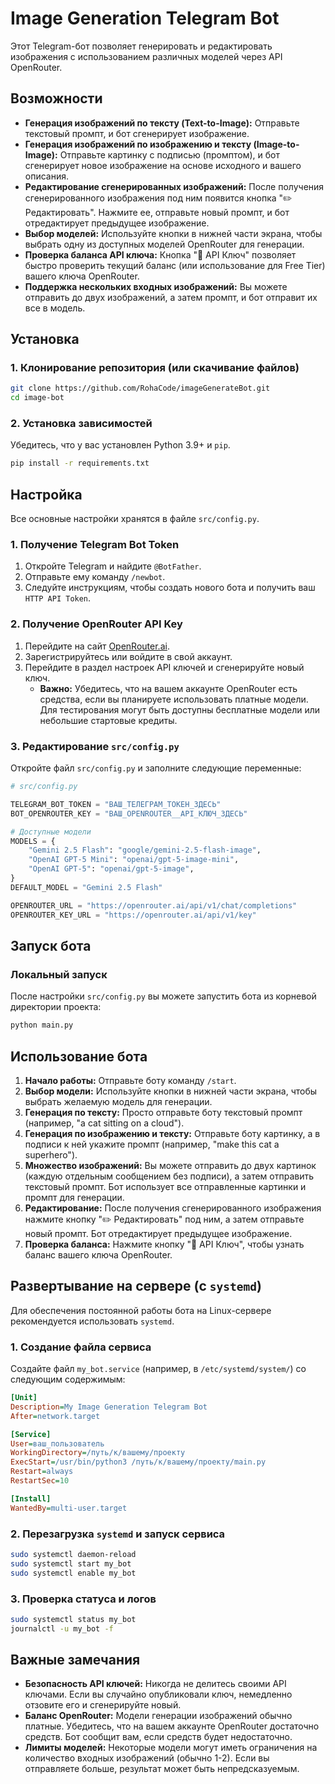 # Image Generation Telegram Bot

Этот Telegram-бот позволяет генерировать и редактировать изображения с использованием различных моделей через API OpenRouter.

## Возможности

*   **Генерация изображений по тексту (Text-to-Image):** Отправьте текстовый промпт, и бот сгенерирует изображение.
*   **Генерация изображений по изображению и тексту (Image-to-Image):** Отправьте картинку с подписью (промптом), и бот сгенерирует новое изображение на основе исходного и вашего описания.
*   **Редактирование сгенерированных изображений:** После получения сгенерированного изображения под ним появится кнопка "✏️ Редактировать". Нажмите ее, отправьте новый промпт, и бот отредактирует предыдущее изображение.
*   **Выбор моделей:** Используйте кнопки в нижней части экрана, чтобы выбрать одну из доступных моделей OpenRouter для генерации.
*   **Проверка баланса API ключа:** Кнопка "🔑 API Ключ" позволяет быстро проверить текущий баланс (или использование для Free Tier) вашего ключа OpenRouter.
*   **Поддержка нескольких входных изображений:** Вы можете отправить до двух изображений, а затем промпт, и бот отправит их все в модель.

## Установка

### 1. Клонирование репозитория (или скачивание файлов)

```bash
git clone https://github.com/RohaCode/imageGenerateBot.git
cd image-bot
```

### 2. Установка зависимостей

Убедитесь, что у вас установлен Python 3.9+ и `pip`.

```bash
pip install -r requirements.txt
```

## Настройка

Все основные настройки хранятся в файле `src/config.py`.

### 1. Получение Telegram Bot Token

1.  Откройте Telegram и найдите `@BotFather`.
2.  Отправьте ему команду `/newbot`.
3.  Следуйте инструкциям, чтобы создать нового бота и получить ваш `HTTP API Token`.

### 2. Получение OpenRouter API Key

1.  Перейдите на сайт [OpenRouter.ai](https://openrouter.ai/).
2.  Зарегистрируйтесь или войдите в свой аккаунт.
3.  Перейдите в раздел настроек API ключей и сгенерируйте новый ключ.
    *   **Важно:** Убедитесь, что на вашем аккаунте OpenRouter есть средства, если вы планируете использовать платные модели. Для тестирования могут быть доступны бесплатные модели или небольшие стартовые кредиты.

### 3. Редактирование `src/config.py`

Откройте файл `src/config.py` и заполните следующие переменные:

```python
# src/config.py

TELEGRAM_BOT_TOKEN = "ВАШ_ТЕЛЕГРАМ_ТОКЕН_ЗДЕСЬ"
BOT_OPENROUTER_KEY = "ВАШ_OPENROUTER__API_КЛЮЧ_ЗДЕСЬ"

# Доступные модели
MODELS = {
    "Gemini 2.5 Flash": "google/gemini-2.5-flash-image",
    "OpenAI GPT-5 Mini": "openai/gpt-5-image-mini",
    "OpenAI GPT-5": "openai/gpt-5-image",
}
DEFAULT_MODEL = "Gemini 2.5 Flash"

OPENROUTER_URL = "https://openrouter.ai/api/v1/chat/completions"
OPENROUTER_KEY_URL = "https://openrouter.ai/api/v1/key"
```

## Запуск бота

### Локальный запуск

После настройки `src/config.py` вы можете запустить бота из корневой директории проекта:

```bash
python main.py
```

## Использование бота

1.  **Начало работы:** Отправьте боту команду `/start`.
2.  **Выбор модели:** Используйте кнопки в нижней части экрана, чтобы выбрать желаемую модель для генерации.
3.  **Генерация по тексту:** Просто отправьте боту текстовый промпт (например, "a cat sitting on a cloud").
4.  **Генерация по изображению и тексту:** Отправьте боту картинку, а в подписи к ней укажите промпт (например, "make this cat a superhero").
5.  **Множество изображений:** Вы можете отправить до двух картинок (каждую отдельным сообщением без подписи), а затем отправить текстовый промпт. Бот использует все отправленные картинки и промпт для генерации.
6.  **Редактирование:** После получения сгенерированного изображения нажмите кнопку "✏️ Редактировать" под ним, а затем отправьте новый промпт. Бот отредактирует предыдущее изображение.
7.  **Проверка баланса:** Нажмите кнопку "🔑 API Ключ", чтобы узнать баланс вашего ключа OpenRouter.

## Развертывание на сервере (с `systemd`)

Для обеспечения постоянной работы бота на Linux-сервере рекомендуется использовать `systemd`.

### 1. Создание файла сервиса

Создайте файл `my_bot.service` (например, в `/etc/systemd/system/`) со следующим содержимым:

```ini
[Unit]
Description=My Image Generation Telegram Bot
After=network.target

[Service]
User=ваш_пользователь
WorkingDirectory=/путь/к/вашему/проекту
ExecStart=/usr/bin/python3 /путь/к/вашему/проекту/main.py
Restart=always
RestartSec=10

[Install]
WantedBy=multi-user.target
```

### 2. Перезагрузка `systemd` и запуск сервиса

```bash
sudo systemctl daemon-reload
sudo systemctl start my_bot
sudo systemctl enable my_bot
```

### 3. Проверка статуса и логов

```bash
sudo systemctl status my_bot
journalctl -u my_bot -f
```

## Важные замечания

*   **Безопасность API ключей:** Никогда не делитесь своими API ключами. Если вы случайно опубликовали ключ, немедленно отзовите его и сгенерируйте новый.
*   **Баланс OpenRouter:** Модели генерации изображений обычно платные. Убедитесь, что на вашем аккаунте OpenRouter достаточно средств. Бот сообщит вам, если средств будет недостаточно.
*   **Лимиты моделей:** Некоторые модели могут иметь ограничения на количество входных изображений (обычно 1-2). Если вы отправляете больше, результат может быть непредсказуемым.
